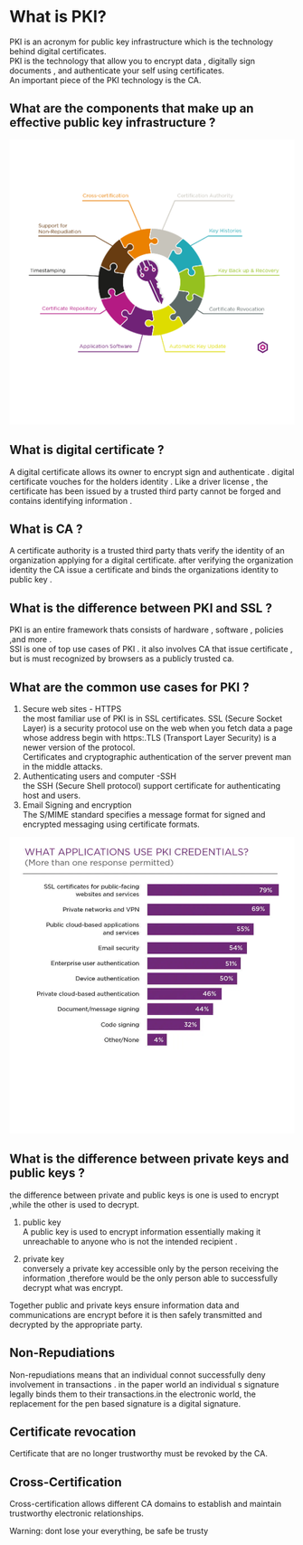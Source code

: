 # What is PKI?

PKI is an acronym for public key infrastructure which is the technology behind digital certificates.  
PKI is the technology that allow you to encrypt data , digitally sign documents , and authenticate your self using certificates.  
An important piece of the PKI technology is the CA.

## What are the components that make up an effective public key infrastructure ?

![](PKI-01.png)

## What is digital certificate ?

A digital certificate allows  its owner to encrypt sign and authenticate . digital certificate vouches for the holders identity . Like a driver license , the certificate has been issued by a trusted third party cannot be forged and contains identifying information .

## What is CA ?

A certificate authority is a trusted third party thats verify the identity of an organization applying for a digital certificate.
after verifying the organization identity the CA issue a certificate and binds the organizations identity to public key . 

## What is the difference between PKI and SSL ?

PKI is an entire framework thats consists of hardware , software , policies ,and  more .  
SSl is one of top use cases of PKI . it also involves CA that issue certificate , but is must recognized by browsers as a  publicly trusted ca.

## What are the common use cases for PKI ?

1. Secure web sites - HTTPS   
the most familiar use of PKI is in SSL certificates. SSL (Secure Socket Layer) is a security protocol use on the web when you fetch data a page whose address begin with https:.TLS (Transport Layer Security) is a newer version of the protocol.  
Certificates and cryptographic authentication of the server prevent man in the middle attacks.
2. Authenticating users and computer -SSH  
the SSH (Secure Shell protocol) support certificate for authenticating host and users.  
3. Email Signing and encryption  
The S/MIME standard specifies a message format for signed and encrypted messaging using certificate formats.

![](PKI-02.png)

## What is the difference between private keys and public keys ?

the difference between private and public keys is one is used to encrypt ,while the other is used to decrypt.  

1. public key  
A public key is used to encrypt information essentially making it unreachable to anyone who is not the intended recipient .

1. private key   
conversely a private key accessible only by the person receiving the information ,therefore would be the only person able to successfully decrypt what was encrypt.  

Together public and private keys ensure information data and communications are encrypt before it is then safely transmitted and decrypted by the appropriate party.  

## Non-Repudiations

Non-repudiations means that an individual connot successfully deny involvement in transactions . in the paper world an individual s signature legally binds them to their transactions.in the electronic world, the replacement for the pen based signature is a digital signature. 

## Certificate revocation

Certificate that are no longer trustworthy must be revoked by the CA.

## Cross-Certification

Cross-certification allows different CA domains to establish and maintain trustworthy electronic relationships.

Warning: dont lose your everything, be safe be trusty